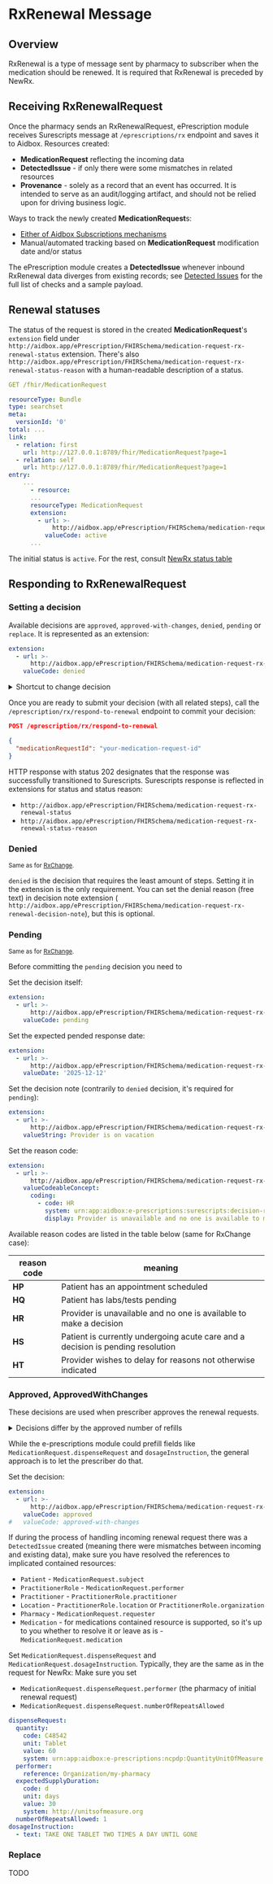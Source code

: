 # RxRenewal Message

## Overview

RxRenewal is a type of message sent by pharmacy to subscriber when the medication should be renewed.
It is required that RxRenewal is preceded by NewRx.

## Receiving RxRenewalRequest

Once the pharmacy sends an RxRenewalRequest, ePrescription module receives Surescripts message at `/eprescriptions/rx`
endpoint and saves it to Aidbox.
Resources created:

- **MedicationRequest** reflecting the incoming data
- **DetectedIssue** - if only there were some mismatches in related resources
- **Provenance** - solely as a record that an event has occurred.
  It is intended to serve as an audit/logging artifact, and should not be relied upon for driving business logic.

Ways to track the newly created **MedicationRequest**s:

- [Either of Aidbox Subscriptions mechanisms](../../topic-based-subscriptions/README.md)
- Manual/automated tracking based on **MedicationRequest** modification date and/or status

The ePrescription module creates a **DetectedIssue** whenever inbound RxRenewal data diverges from existing records;
see [Detected Issues](./detected-issue.md) for the full list of checks and a sample payload.

## Renewal statuses

The status of the request is stored in the created **MedicationRequest**'s `extension` field under
`http://aidbox.app/ePrescription/FHIRSchema/medication-request-rx-renewal-status` extension.
There's also `http://aidbox.app/ePrescription/FHIRSchema/medication-request-rx-renewal-status-reason` with a
human-readable description of a status.

```yaml
GET /fhir/MedicationRequest

resourceType: Bundle
type: searchset
meta:
  versionId: '0'
total: ...
link:
  - relation: first
    url: http://127.0.0.1:8789/fhir/MedicationRequest?page=1
  - relation: self
    url: http://127.0.0.1:8789/fhir/MedicationRequest?page=1
entry:
    ...
      - resource:
      ...
      resourceType: MedicationRequest
      extension:
        - url: >-
            http://aidbox.app/ePrescription/FHIRSchema/medication-request-rx-renewal-status
          valueCode: active
      ...
```

The initial status is `active`. For the rest, consult [NewRx status table](./newrx-message.md)

## Responding to RxRenewalRequest

### Setting a decision

Available decisions are `approved`, `approved-with-changes`, `denied`, `pending` or `replace`.
It is represented as an extension:

```yaml
extension:
  - url: >-
      http://aidbox.app/ePrescription/FHIRSchema/medication-request-rx-renewal-decision
    valueCode: denied
```

<details>
<summary>Shortcut to change decision</summary>
In case you need to change an earlier decision (that wasn't yet sent with `/eprescription/rx/respond-to-change`), you can use the following patch:

```yaml
PATCH /fhir/MedicationRequest/your-medication-request-id

- op: replace
  # Replace with the index of the necessary extension
  path: '/extension/3'
  value: { "url": "http://aidbox.app/ePrescription/FHIRSchema/medication-request-rx-change-decision", "valueCode": "denied" }
```
</details>


Once you are ready to submit your decision (with all related steps), call the `/eprescription/rx/respond-to-renewal` endpoint to commit your decision:

```json
POST /eprescription/rx/respond-to-renewal

{
  "medicationRequestId": "your-medication-request-id"
}
```

HTTP response with status 202 designates that the response was successfully transitioned to Surescripts.
Surescripts response is reflected in extensions for status and status reason:

- `http://aidbox.app/ePrescription/FHIRSchema/medication-request-rx-renewal-status`
- `http://aidbox.app/ePrescription/FHIRSchema/medication-request-rx-renewal-status-reason`


### Denied

<sub>Same as for [RxChange](./rx-change.md#denied).</sub>

`denied` is the decision that requires the least amount of steps. Setting it in the extension is the only requirement.
You can set the denial reason (free text) in decision note extension (
`http://aidbox.app/ePrescription/FHIRSchema/medication-request-rx-renewal-decision-note`), but this is optional.

### Pending

<sub>Same as for [RxChange](./rx-change.md#pending).</sub>

Before committing the `pending` decision you need to

Set the decision itself:

```yaml
extension:
  - url: >-
      http://aidbox.app/ePrescription/FHIRSchema/medication-request-rx-renewal-decision
    valueCode: pending
```

Set the expected pended response date:

```yaml
extension:
  - url: >-
      http://aidbox.app/ePrescription/FHIRSchema/medication-request-rx-renewal-expected-pended-response-date
    valueDate: '2025-12-12'
```

Set the decision note (contrarily to `denied` decision, it's required for `pending`):

```yaml
extension:
  - url: >-
      http://aidbox.app/ePrescription/FHIRSchema/medication-request-rx-renewal-decision-note
    valueString: Provider is on vacation
```

Set the reason code:

```yaml
extension:
  - url: >-
      http://aidbox.app/ePrescription/FHIRSchema/medication-request-rx-change-decision-reason-code
    valueCodeableConcept:
      coding:
        - code: HR
          system: urn:app:aidbox:e-prescriptions:surescripts:decision-reason-code
          display: Provider is unavailable and no one is available to make a decision
```

Available reason codes are listed in the table below (same for RxChange case):

| reason code | meaning                                                                         |
|-------------|---------------------------------------------------------------------------------|
| **HP**      | Patient has an appointment scheduled                                            |
| **HQ**      | Patient has labs/tests pending                                                  |
| **HR**      | Provider is unavailable and no one is available to make a decision              |
| **HS**      | Patient is currently undergoing acute care and a decision is pending resolution |
| **HT**      | Provider wishes to delay for reasons not otherwise indicated                    |

### Approved, ApprovedWithChanges

These decisions are used when prescriber approves the renewal requests.

<details>
<summary>
Decisions differ by the approved number of refills
</summary>

The difference between `approved` and `approved-with-changes` is about the allowed number of refills.

The number of refills requested by the pharmacy is stored in the following extension:
```yaml
extension:
  - url: >-
      http://aidbox.app/ePrescription/FHIRSchema/medication-request-pharmacy-request-refills
    valueInteger: 1
```
The number of refills approved by the prescriber is taken from `MedicationRequest.dispenseRequest.numberOfRepeatsAllowed`.

Usage of `approved` decision expects these values to be equal.
Usage of `approved-with-changes` decision expects these values to differ.

</details>

While the e-prescriptions module could prefill fields like `MedicationRequest.dispenseRequest` and `dosageInstruction`,
the general approach is to let the prescriber do that.

Set the decision:

```yaml
extension:
  - url: >-
      http://aidbox.app/ePrescription/FHIRSchema/medication-request-rx-renewal-decision
    valueCode: approved
#   valueCode: approved-with-changes
```

If during the process of handling incoming renewal request there was a `DetectedIssue` created
(meaning there were mismatches between incoming and existing data),
make sure you have resolved the references to implicated contained resources:

- `Patient` - `MedicationRequest.subject`
- `PractitionerRole` - `MedicationRequest.performer`
- `Practitioner` - `PractitionerRole.practitioner`
- `Location` - `PractitionerRole.location` or `PractitionerRole.organization`
- `Pharmacy` - `MedicationRequest.requester`
- `Medication` - for medications contained resource is supported, so it's up to you whether to resolve it or leave as
  is - `MedicationRequest.medication`

Set `MedicationRequest.dispenseRequest` and `MedicationRequest.dosageInstruction`.
Typically, they are the same as in the request for NewRx:
Make sure you set

- `MedicationRequest.dispenseRequest.performer` (the pharmacy of initial renewal request)
- `MedicationRequest.dispenseRequest.numberOfRepeatsAllowed`

```yaml
dispenseRequest:
  quantity:
    code: C48542
    unit: Tablet
    value: 60
    system: urn:app:aidbox:e-prescriptions:ncpdp:QuantityUnitOfMeasure
  performer:
    reference: Organization/my-pharmacy
  expectedSupplyDuration:
    code: d
    unit: days
    value: 30
    system: http://unitsofmeasure.org
  numberOfRepeatsAllowed: 1
dosageInstruction:
  - text: TAKE ONE TABLET TWO TIMES A DAY UNTIL GONE
```

### Replace

TODO
